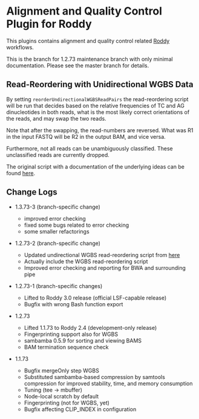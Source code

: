 # Alignment and Quality Control Plugin for Roddy

This plugins contains alignment and quality control related [Roddy](https://github.com/TheRoddyWMS/Roddy) workflows.

This is the branch for 1.2.73 maintenance branch with only minimal documentation. Please see the master branch for details.

## Read-Reordering with Unidirectional WGBS Data

By setting `reorderUndirectionalWGBSReadPairs` the read-reordering script will be run that decides based on the relative frequencies of TC and AG dinucleotides in both reads, what is the most likely correct orientations of the reads, and may swap the two reads.

Note that after the swapping, the read-numbers are reversed. What was R1 in the input FASTQ will be R2 in the output BAM, and vice versa.

Furthermore, not all reads can be unambiguously classified. These unclassified reads are currently dropped. 

The original script with a documentation of the underlying ideas can be found [here](https://github.com/cimbusch/TWGBS.git).

## Change Logs

* 1.3.73-3 (branch-specific change)
  - improved error checking
  - fixed some bugs related to error checking
  - some smaller refactorings

* 1.2.73-2 (branch-specific change)
  - Updated undirectional WGBS read-reordering script from [here](https://github.com/cimbusch/TWGBS.git)
  - Actually include the WGBS read-reordering script
  - Improved error checking and reporting for BWA and surrounding pipe
  
* 1.2.73-1 (branch-specific changes)
  - Lifted to Roddy 3.0 release (official LSF-capable release)
  - Bugfix with wrong Bash function export

* 1.2.73
  - Lifted 1.1.73 to Roddy 2.4 (development-only release)
  - Fingerprinting support also for WGBS
  - sambamba 0.5.9 for sorting and viewing BAMS
  - BAM termination sequence check

* 1.1.73
  - Bugfix mergeOnly step WGBS
  - Substituted sambamba-based compression by samtools compression for improved stability, time, and memory consumption
  - Tuning (tee -> mbuffer)
  - Node-local scratch by default
  - Fingerprinting (not for WGBS, yet)
  - Bugfix affecting CLIP_INDEX in configuration 
